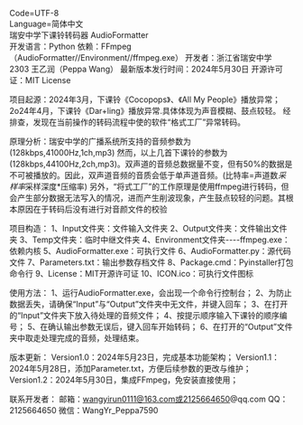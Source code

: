 Code=UTF-8  
Language=简体中文  
瑞安中学下课铃转码器 AudioFormatter  
开发语言：Python    依赖：FFmpeg（AudioFormatter//Environment//ffmpeg.exe）
开发者：浙江省瑞安中学 2303 王乙润（Peppa Wang）
最新版本发行时间：2024年5月30日
开源许可证：MIT License

项目起源：2024年3月，下课铃《Cocopops》、《All My People》播放异常；2o24年4月，下课铃《Dar+ling》播放异常.具体体现为声音模糊、鼓点较轻。
经排查，发现在当前操作的转码流程中使的软件“格式工厂”异常转码。

原理分析：瑞安中学的广播系统所支持的音频参数为(128kbps,41000Hz,1ch,mp3)
然而，以上几首下课铃的参数为(128kbps,44100Hz,2ch,mp3)。双声道的音频总数据量不变，但有50%的数据是不可被播放的。因此，双声道音频的音质会低于单声道音频。(比特率=声道数*采样率*采样深度*压缩率)
另外，“将式工厂”的工作原理是使用ffmpeg进行转码，但会产生部分数据无法写入的情况，进而产生削波现象，产生鼓点较轻的问题。其根本原因在于转码后没有进行对音颜文件的校验

项目构造：
1、Input文件夹：文件输入文件夹
2、Output文件夹：文件输出文件夹
3、Temp文件夹：临时中继文件夹
4、Environment文件夹----ffmpeg.exe：依赖内核
5、AudioFormatter.exe：可执行文件
6、AudioFormatter.py：源代码文件
7、Parameters.txt：输出参数存档文件
8、Package.cmd：Pyinstaller打包命令行
9、License：MIT开源许可证
10、ICON.ico：可执行文件图标

使用方法：
1、运行AudioFormatter.exe，会出现一个命令行控制台；
2、为防止数据丢失，请确保“Input”与“Output”文件夹中无文件，并键入回车；
3、在打开的“Input”文件夹下放入待处理的音频文件；
4、按提示顺序输入下课铃的顺序编号；
5、在确认输出参数无误后，键入回车开始转码；
6、在打开的“Output”文件夹中取走处理完成的音频，处理结束。

版本更新：
Version1.0：2024年5月23日，完成基本功能架构；
Version1.1：2024年5月28日，添加Parameter.txt，方便后续参数的更改与维护；
Version1.2：2024年5月30日，集成FFmpeg，免安装直接使用；

联系开发者：
邮箱：wangyirun0111@163.com或2125664650@qq.com
QQ：2125664650    微信：WangYr_Peppa7590
